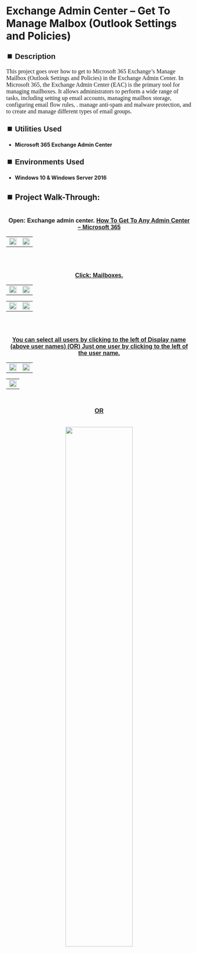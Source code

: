 <h1>Exchange Admin Center – Get To Manage Malbox (Outlook Settings and Policies)</h1>


<h2 style="font-family: Arial, sans-serif; font-size: 20px; font-weight: bold; margin-top: 24px; margin-bottom: 12px;">
⏹️ Description</h2>

<p style="font-family: Georgia, serif; font-size: 16px; margin-top: 12px; margin-bottom: 12px;">
This project goes over how to get to Microsoft 365 Exchange’s Manage Mailbox (Outlook Settings and Policies) in the Exchange Admin Center. In Microsoft 365, the Exchange Admin Center (EAC) is the primary tool for managing mailboxes. It allows administrators to perform a wide range of tasks, including setting up email accounts, managing mailbox storage, configuring email flow rules, . manage anti-spam and malware protection, and to create and manage different types of email groups.
</b>



<h2 style="font-family: Arial, sans-serif; font-size: 20px; font-weight: bold; margin-top: 24px; margin-bottom: 12px;">
⏹️ Utilities Used</h2>
  
<p style="font-family: Georgia, serif; font-size: 16px; margin-top: 12px; margin-bottom: 12px;">
 
 - <b>Microsoft 365 Exchange Admin Center</b>



<h2 style="font-family: Arial, sans-serif; font-size: 20px; font-weight: bold; margin-top: 24px; margin-bottom: 12px;"> 
⏹️ Environments Used </h2>

<p style="font-family: Georgia, serif; font-size: 16px; margin-top: 12px; margin-bottom: 12px;">
 
- <b>Windows 10 & Windows Server 2016</b>



<h2 style="font-family: Arial, sans-serif; font-size: 20px; font-weight: bold; margin-top: 24px; margin-bottom: 12px;"> 
<h2>
⏹️ Project Walk-Through:</h2>
 <br/>

<div style="text-align:center;">
  <span style="font-family: Arial, sans-serif; font-size: 16px;"><b>Open: Exchange admin center.  <a href="https://github.com/RashadHagen/Microsoft-365-Get-To-Any-Admin-Center" style="font-family: Arial, sans-serif; font-size: 16px; font-weight: bold;">How To Get To Any Admin Center – Microsoft 365</b></span>  
<br/>

<table>
  <tr>
    <td><img src="https://imgur.com/s7YCHTU.png" height="100%" width="100%" /></td>
    <td><img src="https://imgur.com/NFrgfFX.png" height="100%" width="100%" /></td>
  </tr>
</table>

<br /><br />



<div style="text-align:center;">
  <span style="font-family: Arial, sans-serif; font-size: 16px;"><b>Click: Mailboxes.</b></span>  
<br/>

<table>
  <tr>
    <td><img src="https://imgur.com/VoZipW8.png" height="100%" width="100%" /></td>
    <td><img src=https://imgur.com/RsSzW3j.png" height="100%" width="100%" /></td>
  </tr>
</table>

<table>
  <tr>
    <td><img src="https://imgur.com/67nxC4s.png" height="100%" width="100%" /></td>
    <td><img src="https://imgur.com/Wl6Do06.png" height="100%" width="100%" /></td>
  </tr>
</table>

<br /><br />


<div style="text-align:center;">
  <span style="font-family: Arial, sans-serif; font-size: 16px;"><b>You can select all users by clicking to the left of Display name (above user names)  (OR)  Just one user by clicking to the left of the user name.</b></span>  
<br/>

<table>
  <tr>
    <td><img src="https://imgur.com/dz2Rp8F.png" height="100%" width="100%" /></td>
    <td><img src="https://imgur.com/VlQXBa5.png" height="100%" width="100%" /></td>
  </tr>
</table>

<table>
  <tr>
    <td><img src="https://imgur.com/e9cz8Fr.png" height="100%" width="100%" /></td>
  </tr>
</table>

<br />

<span style="font-family: Arial, sans-serif; font-size: 16px;"><b>OR</b></span>

<br />
    
  <img src="https://imgur.com/hY8muJd.png" height="60%" width="60%"/>  
  <br /><br /><br /><br />
